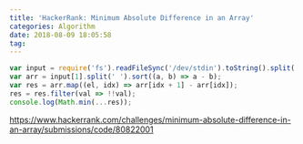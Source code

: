 ```yaml
---
title: 'HackerRank: Minimum Absolute Difference in an Array'
categories: Algorithm
date: 2018-08-09 18:05:58
tag:
---
```


```js
var input = require('fs').readFileSync('/dev/stdin').toString().split('\n');
var arr = input[1].split(' ').sort((a, b) => a - b);
var res = arr.map((el, idx) => arr[idx + 1] - arr[idx]);
res = res.filter(val => !!val);
console.log(Math.min(...res));
```

https://www.hackerrank.com/challenges/minimum-absolute-difference-in-an-array/submissions/code/80822001